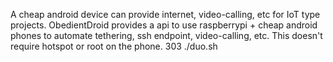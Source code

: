A cheap android device can provide internet, video-calling, etc for IoT type projects. ObedientDroid provides a api to use raspberrypi + cheap android phones to automate tethering, ssh endpoint, video-calling, etc. This doesn't require hotspot or root on the phone.  303  ./duo.sh 
